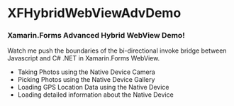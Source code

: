 # XFHybridWebViewAdvDemo

### Xamarin.Forms Advanced Hybrid WebView Demo!

Watch me push the boundaries of the bi-directional invoke bridge between Javascript and C# .NET in Xamarin.Forms WebView.

- Taking Photos using the Native Device Camera
- Picking Photos using the Native Device Gallery
- Loading GPS Location Data using the Native Device
- Loading detailed information about the Native Device
